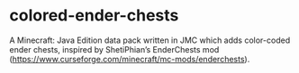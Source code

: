 # colored-ender-chests
A Minecraft: Java Edition data pack written in JMC which adds color-coded ender chests, inspired by ShetiPhian’s EnderChests mod (https://www.curseforge.com/minecraft/mc-mods/enderchests).
